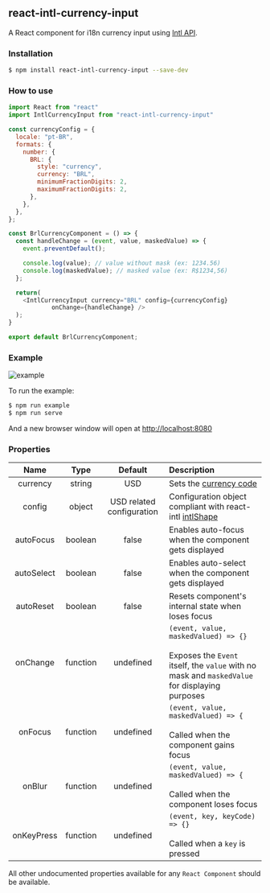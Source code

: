 ## react-intl-currency-input

A React component for i18n currency input using [Intl API](https://developer.mozilla.org/pt-BR/docs/Web/JavaScript/Reference/Global_Objects/Intl).

### Installation

```sh
$ npm install react-intl-currency-input --save-dev
```

### How to use

```js
import React from "react"
import IntlCurrencyInput from "react-intl-currency-input"

const currencyConfig = {
  locale: "pt-BR",
  formats: {
    number: {
      BRL: {
        style: "currency",
        currency: "BRL",
        minimumFractionDigits: 2,
        maximumFractionDigits: 2,
      },
    },
  },
};

const BrlCurrencyComponent = () => {
  const handleChange = (event, value, maskedValue) => {
    event.preventDefault();

    console.log(value); // value without mask (ex: 1234.56)
    console.log(maskedValue); // masked value (ex: R$1234,56)
  };

  return(
    <IntlCurrencyInput currency="BRL" config={currencyConfig}
            onChange={handleChange} />
  );
}

export default BrlCurrencyComponent;

```
### Example

![example](https://cloud.githubusercontent.com/assets/333482/23334967/c7eff3fe-fb80-11e6-870f-be21fe8935ea.gif)

To run the example:

```sh
$ npm run example
$ npm run serve
```

And a new browser window will open at [http://localhost:8080](http://localhost:8080)

### Properties

| Name | Type | Default | Description |
| :---: | :---: | :---: | :--- |
| currency | string | USD | Sets the [currency code](http://www.xe.com/iso4217.php) |
| config | object | USD related configuration | Configuration object compliant with react-intl [intlShape](https://github.com/yahoo/react-intl/wiki/API#intlshape) |
| autoFocus | boolean | false | Enables auto-focus when the component gets displayed |
| autoSelect | boolean | false | Enables auto-select when the component gets displayed |
| autoReset | boolean| false | Resets component's internal state when loses focus |
| onChange | function | undefined | `(event, value, maskedValued) => {}`<br><br>Exposes the `Event` itself, the `value` with no mask and `maskedValue` for displaying purposes |
| onFocus | function | undefined | `(event, value, maskedValued) => {`<br><br>Called when the component gains focus |
| onBlur | function | undefined| `(event, value, maskedValued) => {`<br><br>Called when the component loses focus |
| onKeyPress | function| undefined | `(event, key, keyCode) => {}`<br><br>Called when a `key` is pressed |

All other undocumented properties available for any `React Component` should be available.
